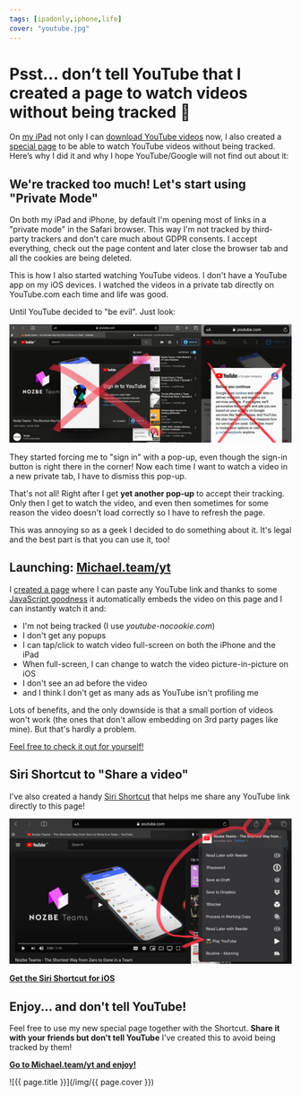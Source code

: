 ```yaml
---
tags: [ipadonly,iphone,life]
cover: "youtube.jpg"
---
```


# Psst… don’t tell YouTube that I created a page to watch videos without being tracked 🤫

On [my iPad](/tag/ipadonly) not only I can [download YouTube videos](/youtube-dl/) now, I also created a [special page](/yt/) to be able to watch YouTube videos without being tracked. Here’s why I did it and why I hope YouTube/Google will not find out about it:

<!--More-->

## We're tracked too much! Let's start using "Private Mode"

On both my iPad and iPhone, by default I'm opening most of links in a "private mode" in the Safari browser. This way I'm not tracked by third-party trackers and don't care much about GDPR consents. I accept everything, check out the page content and later close the browser tab and all the cookies are being deleted.

This is how I also started watching YouTube videos. I don't have a YouTube app on my iOS devices. I watched the videos in a private tab directly on YouTube.com each time and life was good.

Until YouTube decided to "be evil". Just look:

![{{ page.title }} 2](/img/youtube-2.jpg)

They started forcing me to "sign in" with a pop-up, even though the sign-in button is right there in the corner! Now each time I want to watch a video in a new private tab, I have to dismiss this pop-up.

That's not all! Right after I get **yet another pop-up** to accept their tracking. Only then I get to watch the video, and even then sometimes for some reason the video doesn't load correctly so I have to refresh the page.

This was annoying so as a geek I decided to do something about it. It's legal and the best part is that you can use it, too!

## Launching: [Michael.team/yt](/yt)

I [created a page](/yt/) where I can paste any YouTube link and thanks to some [JavaScript goodness](https://jsfiddle.net/MichaelTeam/a68rnjyt/) it automatically embeds the video on this page and I can instantly watch it and:

* I'm not being tracked (I use *youtube-nocookie.com*)
* I don't get any popups
* I can tap/click to watch video full-screen on both the iPhone and the iPad
* When full-screen, I can change to watch the video picture-in-picture on iOS
* I don't see an ad before the video
* and I think I don't get as many ads as YouTube isn't profiling me

Lots of benefits, and the only downside is that a small portion of videos won't work (the ones that don't allow embedding on 3rd party pages like mine). But that's hardly a problem.

[Feel free to check it out for yourself!](/yt/)

## Siri Shortcut to "Share a video"

I've also created a handy [Siri Shortcut][shortcut] that helps me share any YouTube link directly to this page!

![{{ page.title }} 3](/img/youtube-3.jpg)

**[Get the Siri Shortcut for iOS][shortcut]**

## Enjoy... and don't tell YouTube!

Feel free to use my new special page together with the Shortcut. **Share it with your friends but don't tell YouTube** I've created this to avoid being tracked by them!

**[Go to Michael.team/yt and enjoy!](/yt/)**

[shortcut]: https://www.icloud.com/shortcuts/a45cec1e83944253b6c0bd3cb2915bc4

![{{ page.title }}](/img/{{ page.cover }})

[n]: https://nozbe.com/